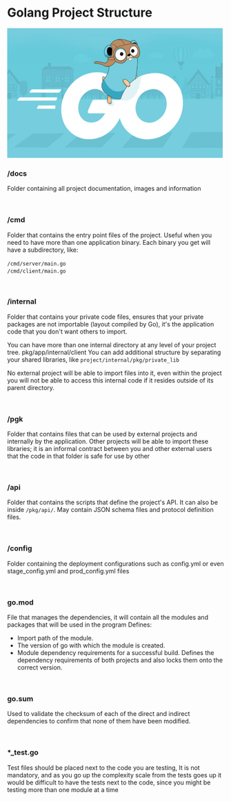 <h1>Golang Project Structure</h1>



<img src="..\images\golang.jpg" alt="golang" width="500" height="300">


<br>


<h3>/docs</h3>
<p>
Folder containing all project documentation, images and information
</p>

<br>

<h3>/cmd</h3>
<p>Folder that contains the entry point files of the project.
Useful when you need to have more than one application binary. 
Each binary you get will have a subdirectory, like:

<code>/cmd/server/main.go</code><br>
<code>/cmd/client/main.go</code>
</p>

<br>

<h3>/internal</h3>
<p>
Folder that contains your private code files, ensures that your private packages are not importable (layout compiled by Go), it's the application code that you don't want others to import.

You can have more than one internal directory at any level of your project tree.
pkg/app/internal/client
You can add additional structure by separating your shared libraries, like <code>project/internal/pkg/private_lib</code>

No external project will be able to import files into it, even within the project you will not be able to access this internal code if it resides outside of its parent directory.
</p>

<br>

<h3>/pgk</h3>
<p>
Folder that contains files that can be used by external projects and internally by the application.
Other projects will be able to import these libraries; it is an informal contract between you and other external users that the code in that folder is safe for use by other
</p>

<br>

<h3>/api</h3>
<p>
Folder that contains the scripts that define the project's API.
It can also be inside <code>/pkg/api/</code>.
May contain JSON schema files and protocol definition files.
<p>

<br>

<h3>/config</h3>
<p>
Folder containing the deployment configurations such as config.yml or even stage_config.yml and prod_config.yml files
</p>

<br>

<h3>go.mod</h3>
<p>
File that manages the dependencies, it will contain all the modules and packages that will be used in the program
Defines:
<ul>
<li> Import path of the module. </li>
<li> The version of go with which the module is created. </li>
<li>Module dependency requirements for a successful build. Defines the dependency requirements of both projects and also locks them onto the correct version. </li>
</ul>
</p>

<br>

<h3>go.sum</h3>
<p>
Used to validate the checksum of each of the direct and indirect dependencies to confirm that none of them have been modified.
</p>

<br>

<h3>*_test.go</h3>
<p>
Test files should be placed next to the code you are testing, 
It is not mandatory, and as you go up the complexity scale from the tests goes up it would be difficult to have the tests next to the code, since you might be testing more than one module at a time
</p>
